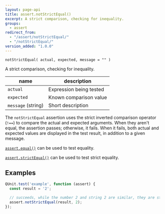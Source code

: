 ```yaml
---
layout: page-api
title: assert.notStrictEqual()
excerpt: A strict comparison, checking for inequality.
groups:
  - assert
redirect_from:
  - "/assert/notStrictEqual/"
  - "/notStrictEqual/"
version_added: "1.0.0"
---
```


`notStrictEqual( actual, expected, message = "" )`

A strict comparison, checking for inequality.

| name | description |
|------|-------------|
| `actual` | Expression being tested |
| `expected` | Known comparison value |
| `message` (string) | Short description |

The `notStrictEqual` assertion uses the strict inverted comparison operator (`!==`) to compare the actual and expected arguments. When they aren't equal, the assertion passes; otherwise, it fails. When it fails, both actual and expected values are displayed in the test result, in addition to a given message.

[`assert.equal()`](./equal.md) can be used to test equality.

[`assert.strictEqual()`](./strictEqual.md) can be used to test strict equality.

## Examples

```js
QUnit.test('example', function (assert) {
  const result = '2';

  // succeeds, while the number 2 and string 2 are similar, they are strictly different.
  assert.notStrictEqual(result, 2);
});
```
